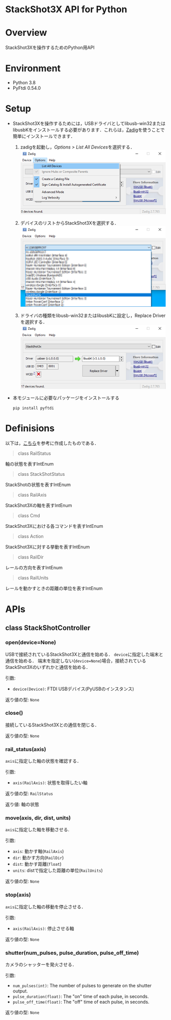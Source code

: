 # StackShot3X API for Python


# Overview
StackShot3Xを操作するためのPython用API


# Environment
+ Python 3.8
+ PyFtdi 0.54.0


# Setup
+ StackShot3Xを操作するためには，USBドライバとしてlibusb-win32またはlibusbKをインストールする必要があります．これらは，[Zadig](https://zadig.akeo.ie/)を使うことで簡単にインストールできます．
	1. zadigを起動し，*Options > List All Devices*を選択する．
	![](/images/step1.png)

	1. デバイスのリストからStackShot3Xを選択する．
	![](/images/step2.png)

	1. ドライバの種類をlibusb-win32またはlibusbKに設定し，Replace Driverを選択する．
	![](/images/step3.png)


+ 本モジュールに必要なパッケージをインストールする
	```
	pip install pyftdi
	```


# Definisions
以下は，[こちら](https://www.cognisys-inc.com/downloads/stackshot/StackShotCommands_1_2.pdf)を参考に作成したものである．

> class RailStatus

軸の状態を表すIntEnum

> class StackShotStatus

StackShotの状態を表すIntEnum

> class RailAxis

StackShot3Xの軸を表すIntEnum

> class Cmd

StackShot3Xにおける各コマンドを表すIntEnum

> class Action

StackShot3Xに対する挙動を表すIntEnum

> class RailDir

レールの方向を表すIntEnum

> class RailUnits

レールを動かすときの距離の単位を表すIntEnum


# APIs

## class StackShotController

### open(device=None)

USBで接続されているStackShot3Xと通信を始める．
`device`に指定した端末と通信を始める．
端末を指定しない(`device=None`)場合，接続されているStackShot3Xのいずれかと通信を始める．

引数:
- `device(Device)`: FTDI USBデバイス(PyUSBのインスタンス)

返り値の型: `None`


### close()

接続しているStackShot3Xとの通信を閉じる．  

返り値の型: `None`


### rail_status(axis)

`axis`に指定した軸の状態を確認する．

引数:
- `axis(RailAxis)`: 状態を取得したい軸

返り値の型: `RailStatus`

返り値: 軸の状態

### move(axis, dir, dist, units)

`axis`に指定した軸を移動させる.  

引数:
- `axis`: 動かす軸(`RailAxis`)
- `dir`: 動かす方向(`RailDir`)
- `dist`: 動かす距離(`float`)
- `units`: distで指定した距離の単位(`RailUnits`)

返り値の型: `None`


### stop(axis)

`axis`に指定した軸の移動を停止させる．  

引数:
- `axis(RailAxis)`: 停止させる軸

返り値の型: `None`

### shutter(num_pulses, pulse_duration, pulse_off_time)

カメラのシャッターを発火させる．  

引数:
- `num_pulses(int)`: The number of pulses to generate on the shutter output.
- `pulse_duration(float)`: The "on" time of each pulse, in seconds.
- `pulse_off_time(float)`: The "off" time of each pulse, in seconds.

返り値の型: `None`
